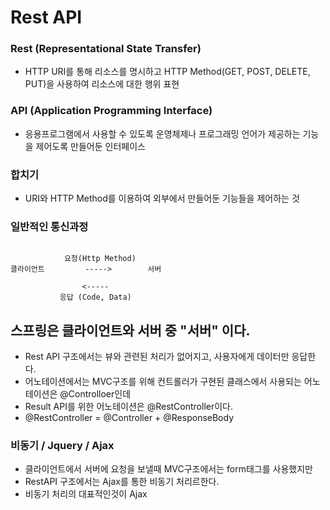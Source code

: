 # Rest API

### Rest (Representational State Transfer)
- HTTP URI를 통해 리소스를 명시하고 HTTP Method(GET, POST, DELETE, PUT)을 사용하여 리소스에 대한 행위 표현

### API (Application Programming Interface)
- 응용프로그램에서 사용할 수 있도록 운영체제나 프로그래밍 언어가 제공하는 기능을 제어도록 만들어둔 인터페이스


### 합치기
- URI와 HTTP Method를 이용하여 외부에서 만들어둔 기능들을 제어하는 것


### 일반적인 통신과정
```
            
            요청(Http Method)
클라이언트         ----->        서버

                <-----
           응답 (Code, Data)
```


## 스프링은 클라이언트와 서버 중 "서버" 이다.
- Rest API 구조에서는 뷰와 관련된 처리가 없어지고, 사용자에게 데이터만 응답한다.
- 어노테이션에서는 MVC구조를 위해 컨트롤러가 구현된 클래스에서 사용되는 어노테이션은 @Controlloer인데
- Result API를 위한 어노테이션은 @RestController이다.
- @RestController = @Controller + @ResponseBody


### 비동기 / Jquery / Ajax
- 클라이언트에서 서버에 요청을 보낼때 MVC구조에서는 form태그를 사용했지만
- RestAPI 구조에서는 Ajax를 통한 비동기 처리르한다.
- 비동기 처리의 대표적인것이 Ajax


